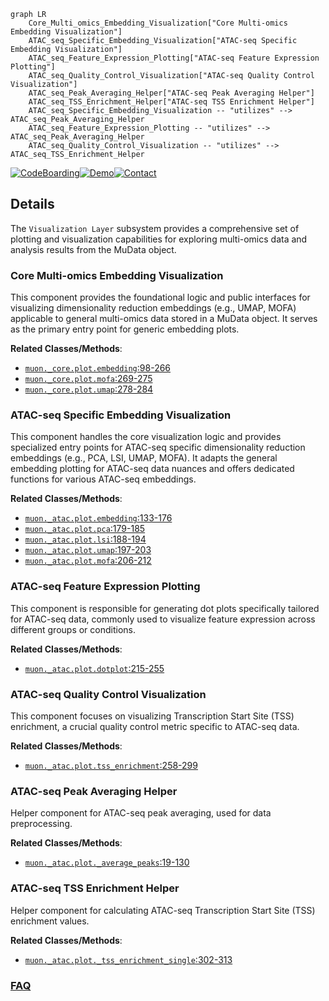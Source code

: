 ```mermaid
graph LR
    Core_Multi_omics_Embedding_Visualization["Core Multi-omics Embedding Visualization"]
    ATAC_seq_Specific_Embedding_Visualization["ATAC-seq Specific Embedding Visualization"]
    ATAC_seq_Feature_Expression_Plotting["ATAC-seq Feature Expression Plotting"]
    ATAC_seq_Quality_Control_Visualization["ATAC-seq Quality Control Visualization"]
    ATAC_seq_Peak_Averaging_Helper["ATAC-seq Peak Averaging Helper"]
    ATAC_seq_TSS_Enrichment_Helper["ATAC-seq TSS Enrichment Helper"]
    ATAC_seq_Specific_Embedding_Visualization -- "utilizes" --> ATAC_seq_Peak_Averaging_Helper
    ATAC_seq_Feature_Expression_Plotting -- "utilizes" --> ATAC_seq_Peak_Averaging_Helper
    ATAC_seq_Quality_Control_Visualization -- "utilizes" --> ATAC_seq_TSS_Enrichment_Helper
```

[![CodeBoarding](https://img.shields.io/badge/Generated%20by-CodeBoarding-9cf?style=flat-square)](https://github.com/CodeBoarding/GeneratedOnBoardings)[![Demo](https://img.shields.io/badge/Try%20our-Demo-blue?style=flat-square)](https://www.codeboarding.org/demo)[![Contact](https://img.shields.io/badge/Contact%20us%20-%20contact@codeboarding.org-lightgrey?style=flat-square)](mailto:contact@codeboarding.org)

## Details

The `Visualization Layer` subsystem provides a comprehensive set of plotting and visualization capabilities for exploring multi-omics data and analysis results from the MuData object.

### Core Multi-omics Embedding Visualization
This component provides the foundational logic and public interfaces for visualizing dimensionality reduction embeddings (e.g., UMAP, MOFA) applicable to general multi-omics data stored in a MuData object. It serves as the primary entry point for generic embedding plots.


**Related Classes/Methods**:

- <a href="https://github.com/KellerJordan/Muon/blob/main/muon/_core/plot.py#L98-L266" target="_blank" rel="noopener noreferrer">`muon._core.plot.embedding`:98-266</a>
- <a href="https://github.com/KellerJordan/Muon/blob/main/muon/_core/plot.py#L269-L275" target="_blank" rel="noopener noreferrer">`muon._core.plot.mofa`:269-275</a>
- <a href="https://github.com/KellerJordan/Muon/blob/main/muon/_core/plot.py#L278-L284" target="_blank" rel="noopener noreferrer">`muon._core.plot.umap`:278-284</a>


### ATAC-seq Specific Embedding Visualization
This component handles the core visualization logic and provides specialized entry points for ATAC-seq specific dimensionality reduction embeddings (e.g., PCA, LSI, UMAP, MOFA). It adapts the general embedding plotting for ATAC-seq data nuances and offers dedicated functions for various ATAC-seq embeddings.


**Related Classes/Methods**:

- <a href="https://github.com/KellerJordan/Muon/blob/main/muon/_atac/plot.py#L133-L176" target="_blank" rel="noopener noreferrer">`muon._atac.plot.embedding`:133-176</a>
- <a href="https://github.com/KellerJordan/Muon/blob/main/muon/_atac/plot.py#L179-L185" target="_blank" rel="noopener noreferrer">`muon._atac.plot.pca`:179-185</a>
- <a href="https://github.com/KellerJordan/Muon/blob/main/muon/_atac/plot.py#L188-L194" target="_blank" rel="noopener noreferrer">`muon._atac.plot.lsi`:188-194</a>
- <a href="https://github.com/KellerJordan/Muon/blob/main/muon/_atac/plot.py#L197-L203" target="_blank" rel="noopener noreferrer">`muon._atac.plot.umap`:197-203</a>
- <a href="https://github.com/KellerJordan/Muon/blob/main/muon/_atac/plot.py#L206-L212" target="_blank" rel="noopener noreferrer">`muon._atac.plot.mofa`:206-212</a>


### ATAC-seq Feature Expression Plotting
This component is responsible for generating dot plots specifically tailored for ATAC-seq data, commonly used to visualize feature expression across different groups or conditions.


**Related Classes/Methods**:

- <a href="https://github.com/KellerJordan/Muon/blob/main/muon/_atac/plot.py#L215-L255" target="_blank" rel="noopener noreferrer">`muon._atac.plot.dotplot`:215-255</a>


### ATAC-seq Quality Control Visualization
This component focuses on visualizing Transcription Start Site (TSS) enrichment, a crucial quality control metric specific to ATAC-seq data.


**Related Classes/Methods**:

- <a href="https://github.com/KellerJordan/Muon/blob/main/muon/_atac/plot.py#L258-L299" target="_blank" rel="noopener noreferrer">`muon._atac.plot.tss_enrichment`:258-299</a>


### ATAC-seq Peak Averaging Helper
Helper component for ATAC-seq peak averaging, used for data preprocessing.


**Related Classes/Methods**:

- <a href="https://github.com/KellerJordan/Muon/blob/main/muon/_atac/plot.py#L19-L130" target="_blank" rel="noopener noreferrer">`muon._atac.plot._average_peaks`:19-130</a>


### ATAC-seq TSS Enrichment Helper
Helper component for calculating ATAC-seq Transcription Start Site (TSS) enrichment values.


**Related Classes/Methods**:

- <a href="https://github.com/KellerJordan/Muon/blob/main/muon/_atac/plot.py#L302-L313" target="_blank" rel="noopener noreferrer">`muon._atac.plot._tss_enrichment_single`:302-313</a>




### [FAQ](https://github.com/CodeBoarding/GeneratedOnBoardings/tree/main?tab=readme-ov-file#faq)
